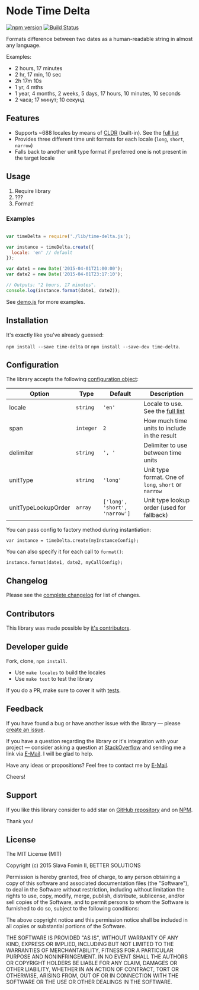 # Node Time Delta

[![npm version](https://badge.fury.io/js/time-delta.svg)][repo-npm]
[![Build Status](https://travis-ci.org/betsol/time-delta.svg)][travis]

Formats difference between two dates as a human-readable string in almost any language.

Examples:

- 2 hours, 17 minutes
- 2 hr, 17 min, 10 sec
- 2h 17m 10s
- 1 yr, 4 mths
- 1 year, 4 months, 2 weeks, 5 days, 17 hours, 10 minutes, 10 seconds
- 2 часа; 17 минут; 10 секунд


## Features

- Supports ~688 locales by means of [CLDR][lib-cldr] (built-in). See the [full list][locales]
- Provides three different time unit formats for each locale (`long`, `short`, `narrow`)
- Falls back to another unit type format if preferred one is not present in the target locale


## Usage

1. Require library
2. ???
3. Format!


### Examples

```javascript

var timeDelta = require('./lib/time-delta.js');

var instance = timeDelta.create({
  locale: 'en' // default
});

var date1 = new Date('2015-04-01T21:00:00');
var date2 = new Date('2015-04-01T23:17:10');

// Outputs: "2 hours, 17 minutes".
console.log(instance.format(date1, date2));

```

See [demo.js][demo] for more examples.


## Installation

It's exactly like you've already guessed:

`npm install --save time-delta` or `npm install --save-dev time-delta`.


## Configuration

The library accepts the following [configuration object][config]:

| Option              | Type                               | Default                                     | Description
|---------------------|------------------------------------|---------------------------------------------|-------------
| locale              | `string`                           | `'en'`                                      | Locale to use. See the [full list][locales]
| span                | `integer`                          | `2`                                         | How much time units to include in the result
| delimiter           | `string`                           | `', '`                                      | Delimiter to use between time units
| unitType            | `string`                           | `'long'`                                    | Unit type format. One of `long`, `short` or `narrow`
| unitTypeLookupOrder | `array`                            | `['long', 'short', 'narrow']`               | Unit type lookup order (used for fallback)

You can pass config to factory method during instantiation:

`var instance = timeDelta.create(myInstanceConfig);`

You can also specify it for each call to `format()`:

`instance.format(date1, date2, myCallConfig);`


## Changelog

Please see the [complete changelog][changelog] for list of changes.


## Contributors

This library was made possible by [it's contributors][contributors].


## Developer guide

Fork, clone, `npm install`.

- Use `make locales` to build the locales
- Use `make test` to test the library

If you do a PR, make sure to cover it with [tests][tests].


## Feedback

If you have found a bug or have another issue with the library —
please [create an issue][new-issue].

If you have a question regarding the library or it's integration with your project —
consider asking a question at [StackOverflow][so-ask] and sending me a
link via [E-Mail][email]. I will be glad to help.

Have any ideas or propositions? Feel free to contact me by [E-Mail][email].

Cheers!


## Support

If you like this library consider to add star on [GitHub repository][repo-gh]
and on [NPM][repo-npm].

Thank you!


## License

The MIT License (MIT)

Copyright (c) 2015 Slava Fomin II, BETTER SOLUTIONS

Permission is hereby granted, free of charge, to any person obtaining a copy
of this software and associated documentation files (the "Software"), to deal
in the Software without restriction, including without limitation the rights
to use, copy, modify, merge, publish, distribute, sublicense, and/or sell
copies of the Software, and to permit persons to whom the Software is
furnished to do so, subject to the following conditions:

The above copyright notice and this permission notice shall be included in
all copies or substantial portions of the Software.

THE SOFTWARE IS PROVIDED "AS IS", WITHOUT WARRANTY OF ANY KIND, EXPRESS OR
IMPLIED, INCLUDING BUT NOT LIMITED TO THE WARRANTIES OF MERCHANTABILITY,
FITNESS FOR A PARTICULAR PURPOSE AND NONINFRINGEMENT. IN NO EVENT SHALL THE
AUTHORS OR COPYRIGHT HOLDERS BE LIABLE FOR ANY CLAIM, DAMAGES OR OTHER
LIABILITY, WHETHER IN AN ACTION OF CONTRACT, TORT OR OTHERWISE, ARISING FROM,
OUT OF OR IN CONNECTION WITH THE SOFTWARE OR THE USE OR OTHER DEALINGS IN
THE SOFTWARE.


  [changelog]: changelog.md
  [contributors]: https://github.com/betsol/time-delta/graphs/contributors
  [so-ask]: http://stackoverflow.com/questions/ask?tags=angularjs,javascript,datetime,internationalization
  [email]: mailto:s.fomin@betsol.ru
  [new-issue]: https://github.com/betsol/time-delta/issues/new
  [locales]: docs/locales.md
  [demo]: demo.js
  [config]: demo.js
  [tests]: test/tests.js
  [lib-cldr]: https://github.com/papandreou/node-cldr
  [repo-gh]: https://github.com/betsol/time-delta
  [repo-npm]: https://www.npmjs.com/package/time-delta
  [travis]: https://travis-ci.org/betsol/time-delta
